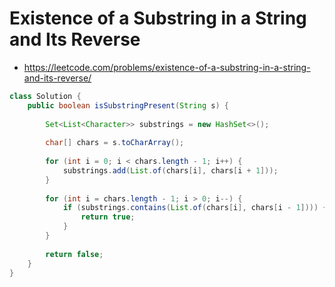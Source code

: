 # Existence of a Substring in a String and Its Reverse

- https://leetcode.com/problems/existence-of-a-substring-in-a-string-and-its-reverse/

```java
class Solution {
    public boolean isSubstringPresent(String s) {
        
        Set<List<Character>> substrings = new HashSet<>();
        
        char[] chars = s.toCharArray();
        
        for (int i = 0; i < chars.length - 1; i++) {
            substrings.add(List.of(chars[i], chars[i + 1]));
        }
        
        for (int i = chars.length - 1; i > 0; i--) {
            if (substrings.contains(List.of(chars[i], chars[i - 1]))) {
                return true;
            }
        }
        
        return false;
    }
}
```
